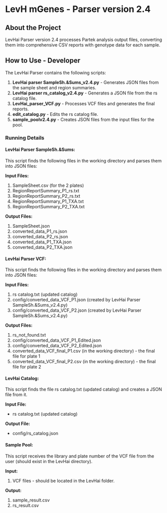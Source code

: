 # LevH mGenes - Parser version 2.4

## About the Project

LevHai Parser version 2.4 processes Partek analysis output files, converting them into comprehensive CSV reports with genotype data for each sample.

## How to Use - Developer

The LevHai Parser contains the following scripts:

1. **LevHai parser SampleSh.&Sums_v2.4.py** - Generates JSON files from the sample sheet and region summaries.
2. **LevHai parser rs_catalog_v2.4.py** - Generates a JSON file from the rs catalog file.
3. **LevHai_parser_VCF.py** - Processes VCF files and generates the final reports.
4. **edit_catalog.py** - Edits the rs catalog file.
5. **sample_poolv2.4.py** - Creates JSON files from the input files for the pool.

### Running Details

#### LevHai Parser SampleSh.&Sums:

This script finds the following files in the working directory and parses them into JSON files:

**Input Files:**
1. SampleSheet.csv (for the 2 plates)
2. RegionReportSummary_P1_rs.txt
3. RegionReportSummary_P2_rs.txt
4. RegionReportSummary_P1_TXA.txt
5. RegionReportSummary_P2_TXA.txt

**Output Files:**
1. SampleSheet.json
2. converted_data_P1_rs.json
3. converted_data_P2_rs.json
4. converted_data_P1_TXA.json
5. converted_data_P2_TXA.json

#### LevHai Parser VCF:

This script finds the following files in the working directory and parses them into JSON files:

**Input Files:**
1. rs catalog.txt (updated catalog)
2. config/converted_data_VCF_P1.json (created by LevHai Parser SampleSh.&Sums_v2.4.py)
3. config/converted_data_VCF_P2.json (created by LevHai Parser SampleSh.&Sums_v2.4.py)

**Output Files:**
1. rs_not_found.txt
2. config/converted_data_VCF_P1_Edited.json
3. config/converted_data_VCF_P2_Edited.json
4. converted_data_VCF_final_P1.csv (in the working directory) - the final file for plate 1
5. converted_data_VCF_final_P2.csv (in the working directory) - the final file for plate 2

#### LevHai Catalog:

This script finds the file rs catalog.txt (updated catalog) and creates a JSON file from it.

**Input File:**
- rs catalog.txt (updated catalog)

**Output File:**
- config/rs_catalog.json

#### Sample Pool:

This script receives the library and plate number of the VCF file from the user (should exist in the LevHai directory).

**Input:**
1. VCF files - should be located in the LevHai folder.

**Output:**
1. sample_result.csv
2. rs_result.csv
